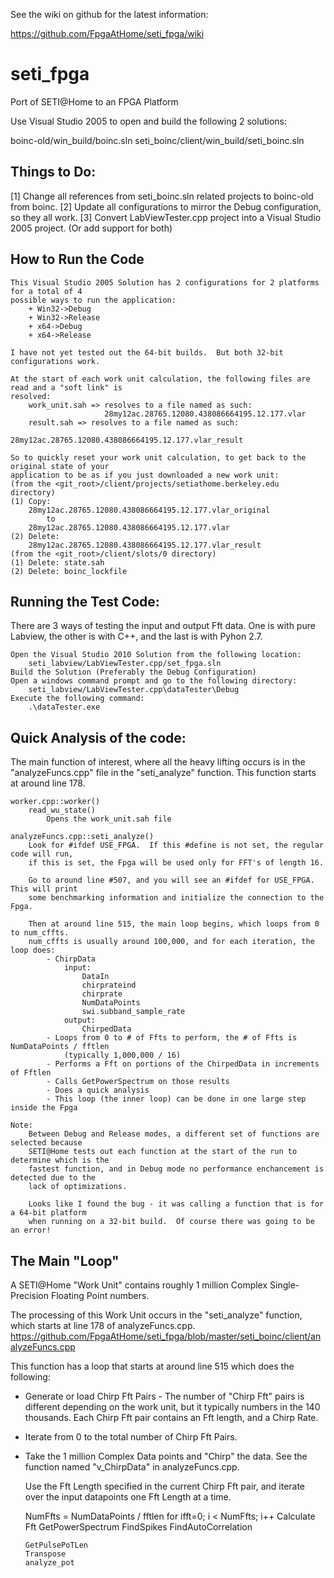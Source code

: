 See the wiki on github for the latest information:

https://github.com/FpgaAtHome/seti_fpga/wiki


# seti_fpga
Port of SETI@Home to an FPGA Platform

Use Visual Studio 2005 to open and build the following 2 solutions:

boinc-old/win_build/boinc.sln
seti_boinc/client/win_build/seti_boinc.sln

## Things to Do:

[1] Change all references from seti_boinc.sln related projects to boinc-old from boinc.
[2] Update all configurations to mirror the Debug configuration, so they all work.
[3] Convert LabViewTester.cpp project into a Visual Studio 2005 project. (Or add support for both)

## How to Run the Code

	This Visual Studio 2005 Solution has 2 configurations for 2 platforms for a total of 4
	possible ways to run the application:
		+ Win32->Debug
		+ Win32->Release
		+ x64->Debug
		+ x64->Release
 
	I have not yet tested out the 64-bit builds.  But both 32-bit configurations work.

	At the start of each work unit calculation, the following files are read and a "soft link" is
	resolved:
		work_unit.sah => resolves to a file named as such:
						 28my12ac.28765.12080.438086664195.12.177.vlar
		result.sah => resolves to a file named as such:
						 28my12ac.28765.12080.438086664195.12.177.vlar_result

	So to quickly reset your work unit calculation, to get back to the original state of your
	application to be as if you just downloaded a new work unit:
	(from the <git_root>/client/projects/setiathome.berkeley.edu directory)
	(1) Copy:
		28my12ac.28765.12080.438086664195.12.177.vlar_original
			to
		28my12ac.28765.12080.438086664195.12.177.vlar
	(2) Delete:
		28my12ac.28765.12080.438086664195.12.177.vlar_result
	(from the <git_root>/client/slots/0 directory)
	(1) Delete: state.sah
	(2) Delete: boinc_lockfile

## Running the Test Code:

There are 3 ways of testing the input and output Fft data.  One is with pure Labview, the other is
with C++, and the last is with Pyhon 2.7.

	Open the Visual Studio 2010 Solution from the following location:
		seti_labview/LabViewTester.cpp/set_fpga.sln
	Build the Solution (Preferably the Debug Configuration)
	Open a windows command prompt and go to the following directory:
		seti_labview/LabViewTester.cpp\dataTester\Debug
	Execute the following command:
		.\dataTester.exe
	
## Quick Analysis of the code:

The main function of interest, where all the heavy lifting occurs is in the "analyzeFuncs.cpp" file
in the "seti_analyze" function.  This function starts at around line 178.

	worker.cpp::worker()
		read_wu_state()
			Opens the work_unit.sah file

	analyzeFuncs.cpp::seti_analyze()
		Look for #ifdef USE_FPGA.  If this #define is not set, the regular code will run,
		if this is set, the Fpga will be used only for FFT's of length 16.

		Go to around line #507, and you will see an #ifdef for USE_FPGA.  This will print
		some benchmarking information and initialize the connection to the Fpga.

		Then at around line 515, the main loop begins, which loops from 0 to num_cffts.
		num_cffts is usually around 100,000, and for each iteration, the loop does:
			- ChirpData
				input:
					DataIn
					chirprateind
					chirprate
					NumDataPoints
					swi.subband_sample_rate
				output:
					ChirpedData
			- Loops from 0 to # of Ffts to perform, the # of Ffts is NumDataPoints / fftlen
				(typically 1,000,000 / 16)
			- Performs a Fft on portions of the ChirpedData in increments of Fftlen
			- Calls GetPowerSpectrum on those results
			- Does a quick analysis
			- This loop (the inner loop) can be done in one large step inside the Fpga

	Note:
		Between Debug and Release modes, a different set of functions are selected because
		SETI@Home tests out each function at the start of the run to determine which is the
		fastest function, and in Debug mode no performance enchancement is detected due to the
		lack of optimizations.
		
		Looks like I found the bug - it was calling a function that is for a 64-bit platform
		when running on a 32-bit build.  Of course there was going to be an error!

## The Main "Loop"

A SETI@Home "Work Unit" contains roughly 1 million Complex Single-Precision Floating Point numbers.

The processing of this Work Unit occurs in the "seti_analyze" function, which starts at line 178 of analyzeFuncs.cpp.
   https://github.com/FpgaAtHome/seti_fpga/blob/master/seti_boinc/client/analyzeFuncs.cpp

This function has a loop that starts at around line 515 which does the following:
 * Generate or load Chirp Fft Pairs - The number of "Chirp Fft" pairs is different depending on the work unit, but it typically numbers in the 140 thousands.  Each Chirp Fft pair contains an Fft length, and a Chirp Rate.
 * Iterate from 0 to the total number of Chirp Fft Pairs.
  * Take the 1 million Complex Data points and "Chirp" the data. See the function named
	"v_ChirpData" in analyzeFuncs.cpp.

	Use the Fft Length specified in the current Chirp Fft pair, and iterate over the input datapoints one Fft Length at a time.

	NumFfts = NumDataPoints / fftlen
	for ifft=0; i < NumFfts; i++
		Calculate Fft
		GetPowerSpectrum
		FindSpikes
		FindAutoCorrelation
		
		GetPulsePoTLen
		Transpose
		analyze_pot


